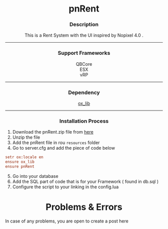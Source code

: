 <h1 align='center'>pnRent</a></h1>

<h3 align="center">Description</h3>
<p align="center">This is a Rent System with the UI inspired by Nopixel 4.0 .<p>

<hr>

<h3 align="center">Support Frameworks</h3>
<p align="center">QBCore<br>ESX<br>vRP</p>

<hr>

<h3 align='center'>Dependency</h3>
<p align='center'><a href="https://github.com/overextended/ox_lib/releases"> ox_lib </a></p>

<hr>

<h3 align='center'>Installation Process</h3>

1. Download the pnRent.zip file from <a href="https://github.com/PandaRomania/pnRent/releases/latest">here</a>
2. Unzip the file
3. Add the pnRent file in rou `resources` folder
4. Go to server.cfg and add the piece of code below
```cfg
setr ox:locale en
ensure ox_lib
ensure pnRent
```
5. Go into your database
6. Add the SQL part of code that is for your Framework ( found in db.sql )
7. Configure the script to your linking in the config.lua

<h1 align='center'>Problems & Errors</h1>

In case of any problems, you are open to create a post here
